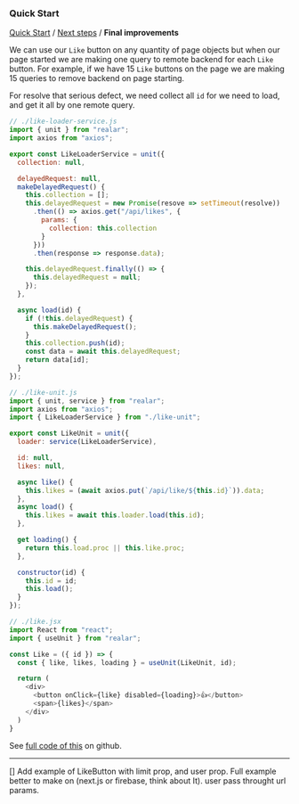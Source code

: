 ### Quick Start

[Quick Start](./quick-start.md) / [Next steps](./quick-start-next.md) / **Final improvements**

We can use our `Like` button on any quantity of page objects but when our page started we are making one query to remote backend for each `Like` button. For example, if we have 15 `Like` buttons on the page we are making 15 queries to remove backend on page starting.

For resolve that serious defect, we need collect all `id` for we need to load, and get it all by one remote query.

```javascript
// ./like-loader-service.js
import { unit } from "realar";
import axios from "axios";

export const LikeLoaderService = unit({
  collection: null,

  delayedRequest: null,
  makeDelayedRequest() {
    this.collection = [];
    this.delayedRequest = new Promise(resove => setTimeout(resolve))
      .then(() => axios.get("/api/likes", {
        params: {
          collection: this.collection
        }
      }))
      .then(response => response.data);

    this.delayedRequest.finally(() => {
      this.delayedRequest = null;
    });
  },

  async load(id) {
    if (!this.delayedRequest) {
      this.makeDelayedRequest();
    }
    this.collection.push(id);
    const data = await this.delayedRequest;
    return data[id];
  }
});
```

```javascript
// ./like-unit.js
import { unit, service } from "realar";
import axios from "axios";
import { LikeLoaderService } from "./like-unit";

export const LikeUnit = unit({
  loader: service(LikeLoaderService),

  id: null,
  likes: null,

  async like() {
    this.likes = (await axios.put(`/api/like/${this.id}`)).data;
  },
  async load() {
    this.likes = await this.loader.load(this.id);
  },

  get loading() {
    return this.load.proc || this.like.proc;
  },

  constructor(id) {
    this.id = id;
    this.load();
  }
});
```


```javascript
// ./like.jsx
import React from "react";
import { useUnit } from "realar";

const Like = ({ id }) => {
  const { like, likes, loading } = useUnit(LikeUnit, id);

  return (
    <div>
      <button onClick={like} disabled={loading}>👍</button>
      <span>{likes}</span>
    </div>
  )
}
```

See [full code of this](https://github.com/realar-project/realar-quick-start-like-example-3) on github.

---
[] Add example of LikeButton with limit prop, and user prop. Full example better to make on (next.js or firebase, think about It). user pass throught url params.
